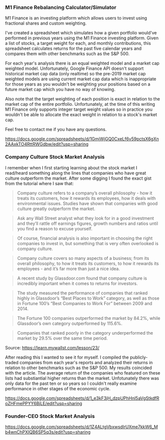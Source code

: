 ### M1 Finance Rebalancing Calculator/Simulator

M1 Finance is an investing platform which allows users to invest using fractional shares and custom weighting.

I've created a spreadsheet which simulates how a given portfolio would've performed in previous years using the M1 Finance investing platform. Given a list of stocks, a target weight for each, and monthly contributions, this spreadsheet calculates returns for the past five calendar years and compares them with other benchmarks such as the S&P 500.

For each year's analysis there is an equal weighted model and a market cap weighted model. Unfortunately, Google Finance API doesn't support historical market cap data (only realtime) so the pre-2019 market cap weighted models are using current market cap data which is inappropriate for those years as you wouldn't be weighting your positions based on a future market cap which you have no way of knowing. 

Also note that the target weighting of each position is exact in relation to the market cap of the entire portfolio. Unfortunately, at the time of this writing M1 Finance only supports integer target weight values so in practice you wouldn't be able to allocate the exact weight in relation to a stock's market cap.

Feel free to contact me if you have any questions.

https://docs.google.com/spreadsheets/d/1GmjWjGQ0CxeLf6v59pctsX6gXn2AAxkTO4RttRWGdbw/edit?usp=sharing


### Company Culture Stock Market Analysis

I remember when I first starting learning about the stock market I read/heard something along the lines that companies who have great culture outperform the market. After some digging I found the exact gist from the tutorial where I saw that:

> Company culture refers to a company’s overall philosophy - how it treats its customers, how it rewards its employees, how it deals with environmental issues.
Studies have shown that companies with good culture greatly outperform the market.

> Ask any Wall Street analyst what they look for in a good investment and they’ll rattle off earnings figures, growth numbers and ratios until you find a reason to excuse yourself.

> Of course, financial analysis is also important in choosing the right companies to invest in, but something that is very often overlooked is company culture.

> Company culture covers so many aspects of a business; from its overall philosophy, to how it treats its customers, to how it rewards its employees - and it’s far more than just a nice idea.

> A recent study by Glassdoor.com found that company culture is incredibly important when it comes to returns for investors.

> The study measured the performance of companies that ranked highly in Glassdoor’s “Best Places to Work” category, as well as those in Fortune 100’s “Best Companies to Work For” between 2009 and 2014.

> The Fortune 100 companies outperformed the market by 84.2%, while Glassdoor’s own category outperformed by 115.6%.

> Companies that ranked poorly in the category underperformed the market by 29.5% over the same time period.

Source: https://learn.mywallst.com/lesson/23/

After reading this I wanted to see it for myself. I compiled the publicly-traded companies from each year's reports and analyzed their returns in relation to other benchmarks such as the S&P 500. My results coincided with the article. The average return of the companies who featured on these lists had substiantial higher returns than the market. Unfotunately there was only data for the past ten or so years so I couldn't really examine performance in other stages of the economic cycle.

https://docs.google.com/spreadsheets/d/1_e3kF3jH_dzpUPhHnl5aVgStkdfRoZHFmePPYY6BjLE/edit?usp=sharing


### Founder-CEO Stock Market Analysis

https://docs.google.com/spreadsheets/d/1Z4ALtgVbxwsdlrUXme7kkW6_Mb4wnChPXIQB6SP5q3s/edit?usp=sharing
